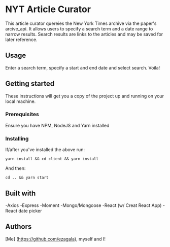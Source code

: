 # NYT Article Curator

This article curator quereies the New York Times archive via the paper's arcive_api. It allows users to specify a search term and a date range to narrow results. Search results are links to the articles and may be saved for later reference. 

## Usage

Enter a search term, specify a start and end date and select search. Voila! 

## Getting started 

These instructions will get you a copy of the project up and running on your local machine.

### Prerequisites 

Ensure you have NPM, NodeJS and Yarn installed

### Installing 

If/after you've installed the above run: 

```
yarn install && cd client && yarn install 
```

And then: 

```
cd .. && yarn start 
```

## Built with 

-Axios 
-Express 
-Moment
-Mongo/Mongoose 
-React (w/ Creat React App)
-React date picker 

## Authors 

[Me] (https://github.com/ezagala), myself and I!

